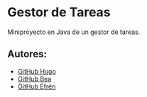 # Gestor de Tareas

Miniproyecto en Java de un gestor de tareas.

## Autores: 
* [GitHub Hugo](https://github.com/hugodasilvacode)
* [GitHub Bea](https://github.com/BeaFontan)
* [GitHub Efrén](https://github.com/blanconuclear)

